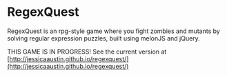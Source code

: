 RegexQuest
==========

RegexQuest is an rpg-style game where you fight zombies and mutants by solving regular expression puzzles, built using melonJS and jQuery.

THIS GAME IS IN PROGRESS! See the current version at [http://jessicaaustin.github.io/regexquest/](http://jessicaaustin.github.io/regexquest/)
